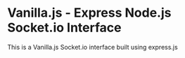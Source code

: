 # Vanilla.js - Express Node.js Socket.io Interface
This is a Vanilla.js Socket.io interface built using express.js

